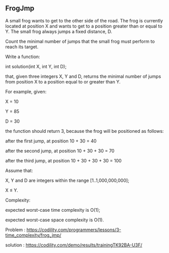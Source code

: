 FrogJmp
-------------

A small frog wants to get to the other side of the road. The frog is currently located at position X and wants to get to a position greater than or equal to Y. The small frog always jumps a fixed distance, D.

Count the minimal number of jumps that the small frog must perform to reach its target.

Write a function:

int solution(int X, int Y, int D); </p>
that, given three integers X, Y and D, returns the minimal number of jumps from position X to a position equal to or greater than Y.

For example, given:

  X = 10 </p>
  Y = 85 </p>
  D = 30 </p>
the function should return 3, because the frog will be positioned as follows:

after the first jump, at position 10 + 30 = 40 </p>
after the second jump, at position 10 + 30 + 30 = 70 </p>
after the third jump, at position 10 + 30 + 30 + 30 = 100 </p>
Assume that:

X, Y and D are integers within the range [1..1,000,000,000]; </p>
X ≤ Y. </p>
Complexity: 

expected worst-case time complexity is O(1); </p>
expected worst-case space complexity is O(1). </p>


Problem : https://codility.com/programmers/lessons/3-time_complexity/frog_jmp/ </p>
solution : https://codility.com/demo/results/trainingTK92BA-U3F/ </p>
